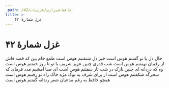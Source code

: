 ```yaml
---
_path: /حافظ-شیرازی/غزلیات/42
title: >-
    غزل شمارهٔ ۴۲
---
```

# غزل شمارهٔ ۴۲

حال دل با تو گفتنم هوس است
خبر دل شنفتنم هوس است
طمع خام بین که قصه فاش
از رقیبان نهفتنم هوس است
شب قدری چنین عزیز شریف
با تو تا روز خفتنم هوس است
وه که دردانه ای چنین نازک
در شب تار سفتنم هوس است
ای صبا امشبم مدد فرمای
که سحرگه شکفتنم هوس است
از برای شرف به نوک مژه
خاک راه تو رفتنم هوس است
همچو حافظ به رغم مدعیان
شعر رندانه گفتنم هوس است
